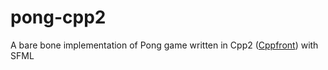 # pong-cpp2

A bare bone implementation of Pong game written in Cpp2 ([Cppfront](https://github.com/hsutter/cppfront/)) with SFML
